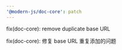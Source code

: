 ```yaml
---
'@modern-js/doc-core': patch
---
```


fix(doc-core): remove duplicate base URL

fix(doc-core): 修复 base URL 重复添加的问题
